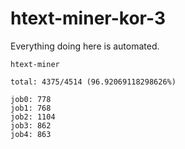 # htext-miner-kor-3

Everything doing here is automated.

```
htext-miner

total: 4375/4514 (96.92069118298626%)

job0: 778
job1: 768
job2: 1104
job3: 862
job4: 863
```